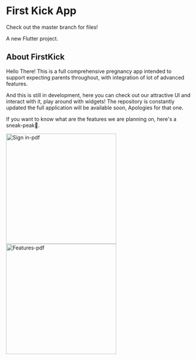 # First Kick App
Check out the master branch for files!

A new Flutter project.

## About FirstKick

Hello There! This is a full comprehensive pregnancy app intended to support expecting parents throughout, with integration of lot of advanced features.

And this is still in development, here you can check out our attractive UI and interact with it, play around with widgets! The repository is constantly updated the full application will be available soon, Apologies for that one.

If you want to know what are the features we are planning on, here's a sneak-peak🤫.

<img width="300" alt="Sign in-pdf" src="https://user-images.githubusercontent.com/71513343/135491474-7888e4db-b7d4-4158-a507-528098f529dd.png"> <img width="300" alt="Features-pdf" src="https://user-images.githubusercontent.com/71513343/135491761-fda28553-9a0a-434a-8064-d91cb72fa5ec.png">
